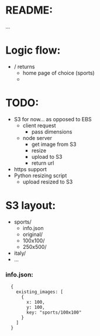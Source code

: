 # README:

...

# Logic flow:
  - / returns
    - home page of choice (sports)
    -

# TODO:
  - S3 for now... as opposed to EBS
    - client request
      - pass dimensions
    - node server
      - get image from S3
      - resize
      - upload to S3
      - return url
  - https support
  - Python resizing script
    - upload resized to S3

# S3 layout:
  - sports/
    - info.json
    - original/
    - 100x100/
    - 250x500/
  - italy/
  - ...

### info.json:
  ```
    {
      existing_images: [
        {
          x: 100,
          y: 100,
          key: "sports/100x100"
        }
      ]
    }
  ```
